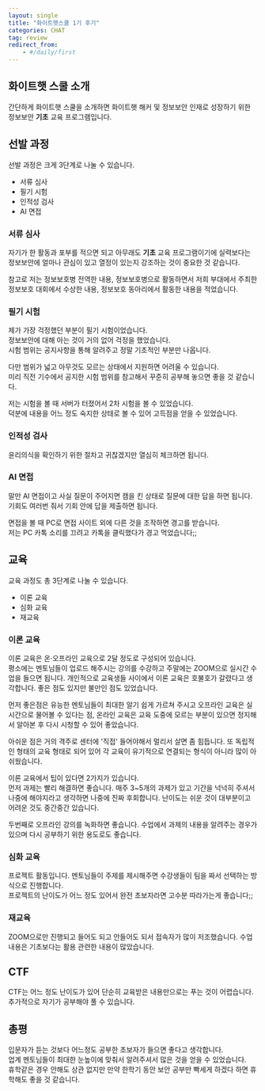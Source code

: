 ```yaml
---
layout: single
title: "화이트햇스쿨 1기 후기"
categories: CHAT
tag: review
redirect_from:
    - #/daily/first
---
```


## 화이트햇 스쿨 소개
간단하게 화이트햇 스쿨을 소개하면 화이트햇 해커 및 정보보안 인재로 성장하기 위한 정보보안 **기초** 교육 프로그램입니다.

## 선발 과정
선발 과정은 크게 3단계로 나눌 수 있습니다.
- 서류 심사
- 필기 시험
- 인적성 검사
- AI 면접

### 서류 심사
자기가 한 활동과 포부를 적으면 되고 아무래도 **기초** 교육  프로그램이기에 실력보다는 정보보안에 얼마나 관심이 있고 열정이 있는지 강조하는 것이 중요한 것 같습니다.  

참고로 저는 정보보호병 전역한 내용, 정보보호병으로 활동하면서 저희 부대에서 주최한 정보보호 대회에서 수상한 내용, 정보보호 동아리에서 활동한 내용을 적었습니다.  

### 필기 시험
제가 가장 걱정했던 부분이 필기 시험이었습니다.  
정보보안에 대해 아는 것이 거의 없어 걱정을 했었습니다.  
시험 범위는 공지사항을 통해 알려주고 정말 기초적인 부분만 나옵니다.  

다만 범위가 넓고 아무것도 모르는 상태에서 지원하면 어려울 수 있습니다.  
미리 직전 기수에서 공지한 시험 범위를 참고해서 꾸준히 공부해 놓으면 좋을 것 같습니다.  

저는 시험을 볼 때 서버가 터졌어서 2차 시험을 볼 수 있었습니다.  
덕분에 내용을 어느 정도 숙지한 상태로 볼 수 있어 고득점을 얻을 수 있었습니다.

### 인적성 검사
윤리의식을 확인하기 위한 절차고 귀찮겠지만 열심히 체크하면 됩니다.

### AI 면접
말만 AI 면접이고 사실 질문이 주어지면 캠을 킨 상태로 질문에 대한 답을 하면 됩니다. 기회도 여러번 줘서 기회 안에 답을 제출하면 됩니다.  

면접을 볼 때 PC로 면접 사이트 외에 다른 것을 조작하면 경고를 받습니다.  
저는 PC 카톡 소리를 끄려고 카톡을 클릭했다가 경고 먹었습니다;;

## 교육
교육 과정도 총 3단계로 나눌 수 있습니다.
- 이론 교육
- 심화 교육
- 재교육

### 이론 교육
이론 교육은 온·오프라인 교육으로 2달 정도로 구성되어 있습니다.  
평소에는 멘토님들이 업로드 해주시는 강의를 수강하고 주말에는 ZOOM으로 실시간 수업을 들으면 됩니다. 개인적으로 교육생들 사이에서 이론 교육은 호불호가 갈렸다고 생각합니다. 좋은 점도 있지만 불만인 점도 있었습니다.

먼저 좋은점은 유능한 멘토님들이 최대한 알기 쉽게 가르쳐 주시고 오프라인 교육은 실시간으로 물어볼 수 있다는 점, 온라인 교육은 교육 도중에 모르는 부분이 있으면 정지해서 알아본 후 다시 시청할 수 있어 좋았습니다.

아쉬운 점은 거의 격주로 센터에 '직접' 들어야해서 멀리서 살면 좀 힘듭니다. 또 독립적인 형태의 교육 형태로 되어 있어 각 교육이 유기적으로 연결되는 형식이 아니라 많이 아쉬웠습니다.

이론 교육에서 팁이 있다면 2가지가 있습니다.  
먼저 과제는 빨리 해결하면 좋습니다. 매주 3~5개의 과제가 있고 기간을 넉넉히 주셔서 나중에 해야지라고 생각하면 나중에 진짜 후회합니다. 난이도는 쉬운 것이 대부분이고 어려운 것도 중간중간 있습니다.

두번째로 오프라인 강의를 녹화하면 좋습니다. 수업에서 과제의 내용을 알려주는 경우가 있으며 다시 공부하기 위한 용도로도 좋습니다.

### 심화 교육
프로젝트 활동입니다. 멘토님들이 주제를 제시해주면 수강생들이 팀을 짜서 선택하는 방식으로 진행합니다.  
프로젝트의 난이도가 어느 정도 있어서 완전 초보자라면 고수분 따라가는게 좋습니다;;  

### 재교육
ZOOM으로만 진행되고 들어도 되고 안들어도 되서 접속자가 많이 저조했습니다.
수업 내용은 기초보다는 활용 관련한 내용이 많았습니다.

## CTF
CTF는 어느 정도 난이도가 있어 단순히 교육받은 내용만으로는 푸는 것이 어렵습니다. 추가적으로 자기가 공부해야 풀 수 있습니다.

## 총평
입문자가 듣는 것보다 어느정도 공부한 초보자가 들으면 좋다고 생각합니다.  
업계 멘토님들이 최대한 눈높이에 맞춰서 알려주셔서 많은 것을 얻을 수 있었습니다.  
휴학같은 경우 안해도 상관 없지만 만약 한학기 동안 보안 공부만 빡세게 하겠다 하면 휴학해도 좋을 것 같습니다.